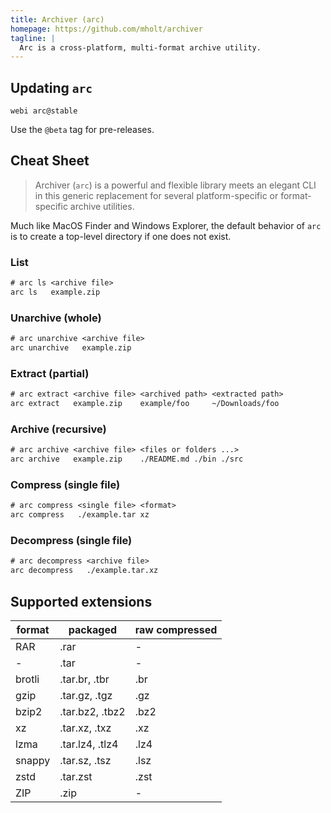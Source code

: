 ```yaml
---
title: Archiver (arc)
homepage: https://github.com/mholt/archiver
tagline: |
  Arc is a cross-platform, multi-format archive utility.
---
```


## Updating `arc`

`webi arc@stable`

Use the `@beta` tag for pre-releases.

## Cheat Sheet

> Archiver (`arc`) is a powerful and flexible library meets an elegant CLI in
> this generic replacement for several platform-specific or format-specific
> archive utilities.

Much like MacOS Finder and Windows Explorer, the default behavior of `arc` is to
create a top-level directory if one does not exist.

### List

```txt
# arc ls <archive file>
arc ls   example.zip
```

### Unarchive (whole)

```txt
# arc unarchive <archive file>
arc unarchive   example.zip
```

### Extract (partial)

```txt
# arc extract <archive file> <archived path> <extracted path>
arc extract   example.zip    example/foo     ~/Downloads/foo
```

### Archive (recursive)

```txt
# arc archive <archive file> <files or folders ...>
arc archive   example.zip    ./README.md ./bin ./src
```

### Compress (single file)

```txt
# arc compress <single file> <format>
arc compress   ./example.tar xz
```

### Decompress (single file)

```txt
# arc decompress <archive file>
arc decompress   ./example.tar.xz
```

## Supported extensions

| format | packaged        | raw compressed |
| ------ | --------------- | -------------- |
| RAR    | .rar            | -              |
| -      | .tar            | -              |
| brotli | .tar.br, .tbr   | .br            |
| gzip   | .tar.gz, .tgz   | .gz            |
| bzip2  | .tar.bz2, .tbz2 | .bz2           |
| xz     | .tar.xz, .txz   | .xz            |
| lzma   | .tar.lz4, .tlz4 | .lz4           |
| snappy | .tar.sz, .tsz   | .lsz           |
| zstd   | .tar.zst        | .zst           |
| ZIP    | .zip            | -              |
